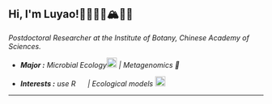 <h2> Hi, I'm Luyao!🦜🐞🐛🍄🏔️🦠🦋 <!img src="https://media.giphy.com/media/nF9UcT4zlN9kTFT9EN/giphy.gif" width="30"></h2>
<p><em>Postdoctoral Researcher at the Institute of Botany, Chinese Academy of Sciences</a>.

-  **Major :**  Microbial Ecology<img src="https://cdn-icons-png.flaticon.com/128/2286/2286262.png" width="20" height="20" /> | Metagenomics :dna:
<!-- -  **Hobbies :** Hiking<img src="https://cdn-icons-png.flaticon.com/128/776/776537.png" width="20" height="20" /> | Musics :headphones: | Movies :movie_camera: | Reading :books: -->
-  **Interests :** use R <img src="https://upload.wikimedia.org/wikipedia/commons/1/1b/R_logo.svg" width="16" height="16" /> | Ecological models <img src="https://upload.wikimedia.org/wikipedia/commons/a/a0/Icon_Mathematical_Plot.svg" width="20" height="20" />
---------------------------------------------------------------------------------------------------------------------------------------------------------------------------------

